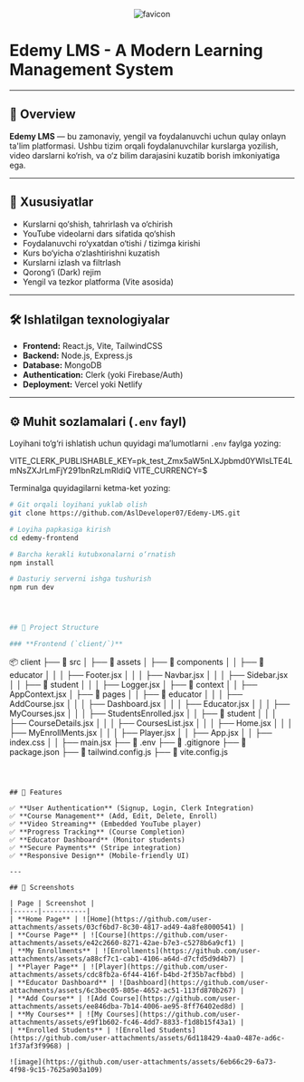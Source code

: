 <div align="center">
  
![favicon](https://github.com/user-attachments/assets/ba86af86-a98e-4842-9cc4-5871c5ef234b)

</div>

# Edemy LMS - A Modern Learning Management System

---

## 📌 Overview

**Edemy LMS** — bu zamonaviy, yengil va foydalanuvchi uchun qulay onlayn ta'lim platformasi. Ushbu tizim orqali foydalanuvchilar kurslarga yozilish, video darslarni ko‘rish, va o‘z bilim darajasini kuzatib borish imkoniyatiga ega.

---

## 🚀 Xususiyatlar

- Kurslarni qo‘shish, tahrirlash va o‘chirish
- YouTube videolarni dars sifatida qo‘shish
- Foydalanuvchi ro‘yxatdan o‘tishi / tizimga kirishi
- Kurs bo‘yicha o‘zlashtirishni kuzatish
- Kurslarni izlash va filtrlash
- Qorong‘i (Dark) rejim
- Yengil va tezkor platforma (Vite asosida)

---

## 🛠️ Ishlatilgan texnologiyalar

- **Frontend:** React.js, Vite, TailwindCSS
- **Backend:** Node.js, Express.js
- **Database:** MongoDB
- **Authentication:** Clerk (yoki Firebase/Auth)
- **Deployment:** Vercel yoki Netlify

---

## ⚙️ Muhit sozlamalari (`.env` fayl)

Loyihani to‘g‘ri ishlatish uchun quyidagi ma’lumotlarni `.env` faylga yozing:

VITE_CLERK_PUBLISHABLE_KEY=pk_test_Zmx5aW5nLXJpbmd0YWlsLTE4LmNsZXJrLmFjY291bnRzLmRldiQ
VITE_CURRENCY=$


Terminalga quyidagilarni ketma-ket yozing:

```bash
# Git orqali loyihani yuklab olish
git clone https://github.com/AslDeveloper07/Edemy-LMS.git

# Loyiha papkasiga kirish
cd edemy-frontend

# Barcha kerakli kutubxonalarni o‘rnatish
npm install

# Dasturiy serverni ishga tushurish
npm run dev




## 📂 Project Structure

### **Frontend (`client/`)**
```
📦 client
 ├── 📂 src
 │   ├── 📂 assets
 │   ├── 📂 components
 │   │   ├── 📂 educator
 │   │   │   ├── Footer.jsx
 │   │   │   ├── Navbar.jsx
 │   │   │   ├── Sidebar.jsx
 │   │   ├── 📂 student
 │   │   │   ├── Logger.jsx
 │   ├── 📂 context
 │   │   ├── AppContext.jsx
 │   ├── 📂 pages
 │   │   ├── 📂 educator
 │   │   │   ├── AddCourse.jsx
 │   │   │   ├── Dashboard.jsx
 │   │   │   ├── Educator.jsx
 │   │   │   ├── MyCourses.jsx
 │   │   │   ├── StudentsEnrolled.jsx
 │   │   ├── 📂 student
 │   │   │   ├── CourseDetails.jsx
 │   │   │   ├── CoursesList.jsx
 │   │   │   ├── Home.jsx
 │   │   │   ├── MyEnrollMents.jsx
 │   │   │   ├── Player.jsx
 │   │   ├── App.jsx
 │   │   ├── index.css
 │   │   ├── main.jsx
 ├── 📜 .env
 ├── 📜 .gitignore
 ├── 📜 package.json
 ├── 📜 tailwind.config.js
 ├── 📜 vite.config.js

```



## 🌟 Features

✅ **User Authentication** (Signup, Login, Clerk Integration)  
✅ **Course Management** (Add, Edit, Delete, Enroll)  
✅ **Video Streaming** (Embedded YouTube player)  
✅ **Progress Tracking** (Course Completion)  
✅ **Educator Dashboard** (Monitor students)  
✅ **Secure Payments** (Stripe integration)  
✅ **Responsive Design** (Mobile-friendly UI)  

---

## 📸 Screenshots

| Page | Screenshot |
|------|-----------|
| **Home Page** | ![Home](https://github.com/user-attachments/assets/03cf6bd7-8c30-4817-ad49-4a8fe8000541) |
| **Course Page** | ![Course](https://github.com/user-attachments/assets/e42c2660-8271-42ae-b7e3-c5278b6a9cf1) |
| **My Enrollments** | ![Enrollments](https://github.com/user-attachments/assets/a88cf7c1-cab1-4106-a64d-d7cfd5d9d4b7) |
| **Player Page** | ![Player](https://github.com/user-attachments/assets/cdc8fb2a-6f44-416f-b4bd-2f35b7acfbbd) |
| **Educator Dashboard** | ![Dashboard](https://github.com/user-attachments/assets/6c3bec05-805e-4652-ac51-113fd870b267) |
| **Add Course** | ![Add Course](https://github.com/user-attachments/assets/ee846dba-7b14-4006-ae95-8ff76402ed8d) |
| **My Courses** | ![My Courses](https://github.com/user-attachments/assets/e9f1b602-fc46-4dd7-8833-f1d8b15f43a1) |
| **Enrolled Students** | ![Enrolled Students](https://github.com/user-attachments/assets/6d118429-4aa0-487e-ad6c-1f37af3f9968) |

![image](https://github.com/user-attachments/assets/6eb66c29-6a73-4f98-9c15-7625a903a109)
